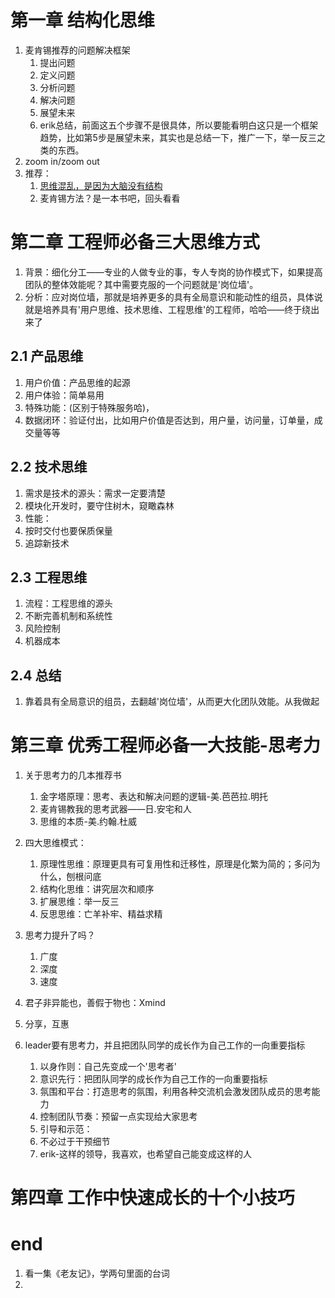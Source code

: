 # 第一章 结构化思维
1.  麦肯锡推荐的问题解决框架
    1.  提出问题
    2.  定义问题
    3.  分析问题
    4.  解决问题
    5.  展望未来
    6.  erik总结，前面这五个步骤不是很具体，所以要能看明白这只是一个框架趋势，比如第5步是展望未来，其实也是总结一下，推广一下，举一反三之类的东西。
2.  zoom in/zoom out
3.  推荐：
    1.  [思维混乱，是因为大脑没有结构](https://zhuanlan.zhihu.com/p/45492055)
    2.  麦肯锡方法？是一本书吧，回头看看

# 第二章 工程师必备三大思维方式
1.  背景：细化分工——专业的人做专业的事，专人专岗的协作模式下，如果提高团队的整体效能呢？其中需要克服的一个问题就是'岗位墙'。
2.  分析：应对岗位墙，那就是培养更多的具有全局意识和能动性的组员，具体说就是培养具有'用户思维、技术思维、工程思维'的工程师，哈哈——终于绕出来了
## 2.1 产品思维
1.  用户价值：产品思维的起源
2.  用户体验：简单易用
3.  特殊功能：(区别于特殊服务哈)，
4.  数据闭环：验证付出，比如用户价值是否达到，用户量，访问量，订单量，成交量等等
## 2.2 技术思维
1.  需求是技术的源头：需求一定要清楚
2.  模块化开发时，要守住树木，窥瞰森林
3.  性能：
4.  按时交付也要保质保量
5.  追踪新技术
## 2.3 工程思维
1.  流程：工程思维的源头
2.  不断完善机制和系统性
3.  风险控制
4.  机器成本 

## 2.4 总结
1.  靠着具有全局意识的组员，去翻越'岗位墙'，从而更大化团队效能。从我做起

# 第三章 优秀工程师必备一大技能-思考力
1.  关于思考力的几本推荐书
    1.  金字塔原理：思考、表达和解决问题的逻辑-美.芭芭拉.明托
    2.  麦肯锡教我的思考武器——日.安宅和人
    3.  思维的本质-美.约翰.杜威
2.  四大思维模式：
    1.  原理性思维：原理更具有可复用性和迁移性，原理是化繁为简的；多问为什么，刨根问底
    2.  结构化思维：讲究层次和顺序
    3.  扩展思维：举一反三
    4.  反思思维：亡羊补牢、精益求精
3.  思考力提升了吗？
    1.  广度
    2.  深度
    3.  速度

4.  君子非异能也，善假于物也：Xmind
5.  分享，互惠
6.  leader要有思考力，并且把团队同学的成长作为自己工作的一向重要指标
    1.  以身作则：自己先变成一个'思考者'
    2.  意识先行：把团队同学的成长作为自己工作的一向重要指标
    3.  氛围和平台：打造思考的氛围，利用各种交流机会激发团队成员的思考能力
    4.  控制团队节奏：预留一点实现给大家思考
    5.  引导和示范：
    6.  不必过于干预细节
    7.  erik-这样的领导，我喜欢，也希望自己能变成这样的人


# 第四章 工作中快速成长的十个小技巧









# end
1.  看一集《老友记》，学两句里面的台词
2.  